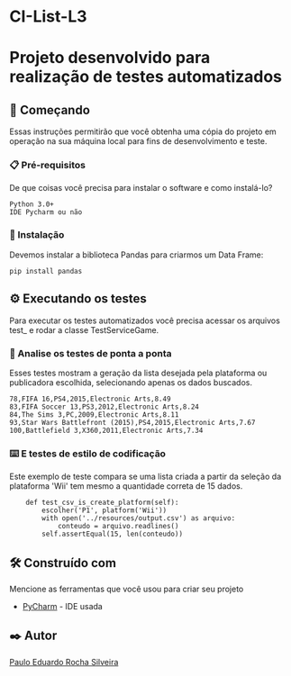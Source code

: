 # CI-List-L3

# Projeto desenvolvido para realização de testes automatizados

## 🚀 Começando

Essas instruções permitirão que você obtenha uma cópia do projeto em operação na sua máquina local para fins de desenvolvimento e teste.

### 📋 Pré-requisitos

De que coisas você precisa para instalar o software e como instalá-lo?

```
Python 3.0+
IDE Pycharm ou não
```

### 🔧 Instalação

Devemos instalar a biblioteca Pandas para criarmos um Data Frame:

```
pip install pandas
```

## ⚙️ Executando os testes

Para executar os testes automatizados você precisa acessar os arquivos test_ e rodar a classe TestServiceGame.

### 🔩 Analise os testes de ponta a ponta

Esses testes mostram a geração da lista desejada pela plataforma ou publicadora escolhida, selecionando apenas os dados buscados.
```
78,FIFA 16,PS4,2015,Electronic Arts,8.49
83,FIFA Soccer 13,PS3,2012,Electronic Arts,8.24
84,The Sims 3,PC,2009,Electronic Arts,8.11
93,Star Wars Battlefront (2015),PS4,2015,Electronic Arts,7.67
100,Battlefield 3,X360,2011,Electronic Arts,7.34
```

### ⌨️ E testes de estilo de codificação

Este exemplo de teste compara se uma lista criada a partir da seleção da plataforma 'Wii' tem mesmo a quantidade correta de 15 dados.

```
    def test_csv_is_create_platform(self):
        escolher('P1', platform('Wii'))
        with open('../resources/output.csv') as arquivo:
            conteudo = arquivo.readlines()
        self.assertEqual(15, len(conteudo))
```

## 🛠️ Construído com

Mencione as ferramentas que você usou para criar seu projeto

* [PyCharm](https://www.jetbrains.com/pt-br/pycharm/) - IDE usada

## ✒️ Autor

[Paulo Eduardo Rocha Silveira](https://github.com/pauloeduard0)
